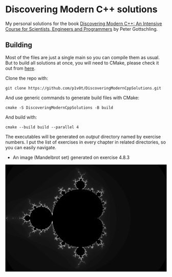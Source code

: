 # Discovering Modern C++ solutions

My personal solutions for the book [Discovering Modern C++: An Intensive Course for Scientists, Engineers and Programmers](https://www.amazon.com/Discovering-Modern-Scientists-Programmers-Depth/dp/0134383583) by Peter Gottschling.

## Building 
Most of the files are just a single main so you can compile them as usual. But to build 
all solutions at once, you will need to CMake, please check it out from [here](https://cmake.org/download).


Clone the repo with:
```
git clone https://github.com/p1v0t/DiscoveringModernCppSolutions.git
```
And use generic commands to generate build files with CMake:
```
cmake -S DiscoveringModernCppSolutions -B build 
```
And build with:
```
cmake --build build --parallel 4
```
The executables will be generated on *output* directory 
named by exercise numbers. I put the list of exercises in every chapter in related 
directories, so you can easily navigate.

- An image (Mandelbrot set) generated on exercise 4.8.3

![mandelbrotset](./images/mandelbrot_set.bmp)

